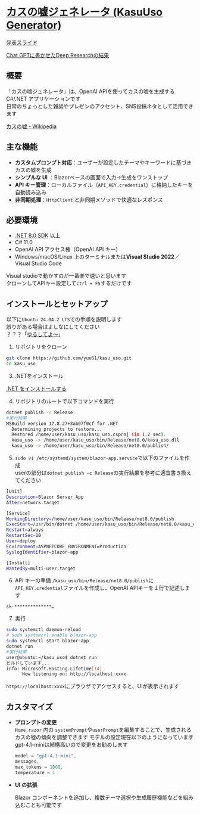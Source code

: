﻿# [カスの嘘ジェネレータ (KasuUso Generator)](tukushityann.net)

[発表スライド](https://docs.google.com/presentation/d/1MfaHd2M6ElZcYaiWHERlNSd227NUAcXuGQxoyaVsacw/edit?usp=sharing)

[Chat GPTに書かせたDeep Researchの結果](chatgpt.com/s/dr_68687bb085d08191a03f76d22054a73c)

## 概要

「カスの嘘ジェネレータ」は、OpenAI APIを使ってカスの嘘を生成する C#/.NET アプリケーションです  
日常のちょっとした雑談やプレゼンのアクセント、SNS投稿ネタとして活用できます

[カスの嘘 - Wikipedia](ja.wikipedia.org/wiki/%E3%83%80%E3%82%A6%E3%83%8A%E3%83%BC%E7%B3%BB%E3%81%8A%E5%A7%89%E3%81%95%E3%82%93%E3%81%AB%E6%AF%8E%E6%97%A5%E3%82%AB%E3%82%B9%E3%81%AE%E5%98%98%E3%82%92%E6%B5%81%E3%81%97%E8%BE%BC%E3%81%BE%E3%82%8C%E3%82%8B%E9%9F%B3%E5%A3%B0)

## 主な機能

- **カスタムプロンプト対応**：ユーザーが設定したテーマやキーワードに基づきカスの嘘を生成  
- **シンプルな UI** <!--物は言いよう--> ：Blazorベースの画面で入力→生成をワンストップ  
- **API キー管理**：ローカルファイル（`API_KEY.credential`）に格納したキーを自動読み込み  
- **非同期処理**：`HttpClient` と非同期メソッドで快適なレスポンス  

## 必要環境

- [.NET 8.0 SDK](dotnet.microsoft.com/) 以上  
- C# 11.0  
- OpenAI API アクセス権（OpenAI API キー）  
- Windows/macOS/Linux 上のターミナルまたは**Visual Studio 2022**／Visual Studio Code

Visual studioで動かすのが一番楽で速いと思います<br>
クローンしてAPIキー設定して`Ctrl + F5`するだけです

## インストールとセットアップ
以下に`Ubuntu 24.04.2 LTS`での手順を説明します<br>
誤りがある場合はよしなにしてください<br>
  ？？？「[ゆるしてよ～](youtu.be/jGWFDZ33UCU?si=faB5lkz3_68f8vZT)」

1. リポジトリをクローン
  ```bash
  git clone https://github.com/yuu61/kasu_uso.git
  cd kasu_uso
  ```


3. .NETをインストール

[.NET をインストールする](learn.microsoft.com/ja-jp/dotnet/core/install/)

4. リポジトリのルートで以下コマンドを実行
```bash
dotnet publish -c Release
#実行結果
MSBuild version 17.8.27+3ab07f0cf for .NET
  Determining projects to restore...
  Restored /home/user/kasu_uso/kasu_uso.csproj (in 1.2 sec).
  kasu_uso -> /home/user/kasu_uso/bin/Release/net8.0/kasu_uso.dll
  kasu_uso -> /home/user/kasu_uso/bin/Release/net8.0/publish/
```
5. `sudo vi /etc/systemd/system/blazor-app.service`で以下のファイルを作成<br>userの部分は`dotnet publish -c Release`の実行結果を参考に適宜書き換えてください
```bash
[Unit]
Description=Blazor Server App
After=network.target

[Service]
WorkingDirectory=/home/user/kasu_uso/bin/Release/net8.0/publish
ExecStart=/usr/bin/dotnet /home/user/kasu_uso/bin/Release/net8.0/kasu_uso.dll
Restart=always
RestartSec=10
User=deploy
Environment=ASPNETCORE_ENVIRONMENT=Production
SyslogIdentifier=blazor-app

[Install]
WantedBy=multi-user.target
```
6. API キーの準備
`/kasu_uso/bin/Release/net8.0/publish`に`API_KEY.credential`ファイルを作成し、OpenAI APIキーを１行で記述します
```
sk-**************…
```
7. 実行
```bash
sudo systemctl daemon-reload
# sudo systemctl enable blazor-app
sudo systemctl start blazor-app
dotnet run
#実行結果
user@ubuntu:~/kasu_uso$ dotnet run
ビルドしています...
info: Microsoft.Hosting.Lifetime[14]
      Now listening on: http://localhost:xxxx
```

`https://localhost:xxxx`にブラウザでアクセスすると、UIが表示されます

## カスタマイズ

* **プロンプトの変更**  
  `Home.razor` 内の `systemPrompt`や`userPrompt`を編集することで、生成されるカスの噓の傾向を調整できます
  モデルの設定現在以下のようになっています
  gpt-4.1-miniは結構高いので変更をお勧めします
  ```csharp
  model = "gpt-4.1-mini",
  messages,
  max_tokens = 1000,
  temperature = 1
  ```
* **UI の拡張**

  Blazor コンポーネントを追加し、複数テーマ選択や生成履歴機能などを組み込むことも可能です
